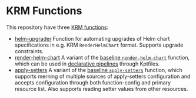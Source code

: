 # KRM Functions

This repository have three [KRM functions](https://medium.com/@michael.vittrup.larsen/replacing-helm-and-kustomize-with-krm-functions-a-new-approach-to-configuration-management-676212cc1332):

- [helm-upgrader](docs/helm-upgrader.md) Function for automating
  upgrades of Helm chart specifications in e.g. KRM `RenderHelmChart`
  format. Supports upgrade constraints.
- [render-helm-chart](docs/render-helm-chart.md) A variant of the
  [baseline
  `render-helm-chart`](https://catalog.kpt.dev/render-helm-chart/v0.2/)
  function, which can be used in [declarative
  pipelines](https://kpt.dev/book/04-using-functions/01-declarative-function-execution)
  through Kptfiles.
- [apply-setters](docs/apply-setters.md) A variant of the [baseline
  `apply-setters`](https://catalog.kpt.dev/apply-setters/v0.2/)
  function, which supports merning of multiple sources of
  apply-setters configuration and accepts configuration through both
  function-config and primary resource list. Also supports reading
  setter values from other resources.
